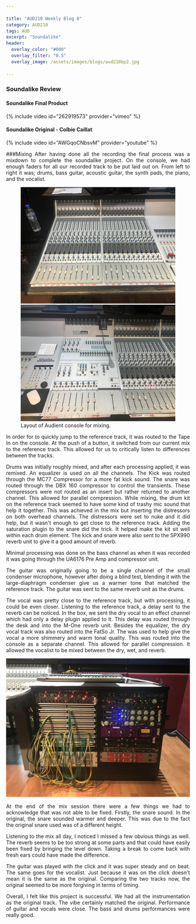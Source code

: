 ```yaml
---

title: "AUD210 Weekly Blog 8"
category: AUD210
tags: AUD
excerpt: "Soundalike"
header:
  overlay_color: "#000"
  overlay_filter: "0.5"
  overlay_image: /assets/images/blogs/aud210bp2.jpg

---
```

<style>
body {
text-align: justify}
</style>



### Soundalike Review
#### Soundalike Final Product
{% include video id="262919573" provider="vimeo" %}
#### Soundalike Original - Colbie Caillat
{% include video id="AWGqoCNbsvM" provider="youtube" %}

###Mixing
After having done all the recording the final process was a mixdown to complete the soundalike project. On the console, we had enough faders for all our recorded track to be put laid out on. From left to right it was; drums, bass guitar, acoustic guitar, the synth pads, the piano, and the vocalist. 


<figure class="half">
    <a href="/assets/images/blogs/Blog8/Audient1.JPG"><img src="/assets/images/blogs/Blog8/Audient1.JPG"></a>
    <a href="/assets/images/blogs/Blog8/Audient2.JPG"><img src="/assets/images/blogs/Blog8/Audient2.JPG"></a>
    <figcaption>Layout of Audient console for mixing.</figcaption>
</figure>

In order for to quickly jump to the reference track, it was routed to the Tape In on the console. At the push of a button, it switched from our current mix to the reference track. This allowed for us to critically listen to differences between the tracks.

Drums was initially roughly mixed, and after each processing applied, it was remixed. An equalizer is used on all the channels. The Kick was routed through the MC77 Compressor for a more fat kick sound. The snare was routed through the DBX 160 compressor to control the transients. These compressors were not routed as an insert but rather returned to another channel. This allowed for parallel compression. While mixing, the drum kit on the reference track seemed to have some kind of trashy mic sound that help it together. This was achieved in the mix but inserting the distressors on both overhead channels. The distressors were set to nuke and it did help, but it wasn't enough to get close to the reference track. Adding the saturation plugin to the snare did the trick. It helped make the kit sit well within each drum element. The kick and snare were also sent to the SPX990 reverb unit to give it a good amount of reverb. 

Minimal processing was done on the bass channel as when it was recorded it was going through the UA6176 Pre Amp and compressor unit.

The guitar was originally going to be a single channel of the small condenser microphone, however after doing a blind test, blending it with the large-diaphragm condenser give us a warmer tone that matched the reference track. The guitar was sent to the same reverb unit as the drums. 

The vocal was pretty close to the reference track, but with processing, it could be even closer. Listening to the reference track, a delay sent to the reverb can be noticed. In the box, we sent the dry vocal to an effect channel which had only a delay plugin applied to it. This delay was routed through the desk and into the M-One reverb unit. Besides the equalizer, the dry vocal track was also routed into the FatSo Jr. The was used to help give the vocal a more shimmery and warm tonal quality. This was routed into the console as a separate channel. This allowed for parallel compression. It allowed the vocalist to be mixed between the dry, wet, and reverb. 

![PatchBay](/assets/images/blogs/Blog8/PatchBay.JPG)


At the end of the mix session there were a few things we had to acknowledge that was not able to be fixed. Firstly, the snare sound. In the original, the snare sounded warmer and deeper. This was due to the fact the original snare used was of a different height. 

Listening to the mix all day, I noticed I missed a few obvious things as well. The reverb seems to be too strong at some parts and that could have easily been fixed by bringing the level down. Taking a break to come back with fresh ears could have made the difference.

The guitar was played with the click and it was super steady and on beat. The same goes for the vocalist. Just because it was on the click doesn't mean it is the same as the original. Comparing the two tracks now, the original seemed to be more forgiving in terms of timing. 

Overall, I felt like this project is successful. We had all the instrumentation as the original track. The vibe certainly matched the original. Performance of guitar and vocals were close. The bass and drums performances were really good. 